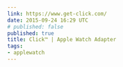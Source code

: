 ```yaml
---
link: https://www.get-click.com/
date: 2015-09-24 16:29 UTC
# published: false
published: true
title: Click™ | Apple Watch Adapter
tags:
- applewatch
---
```



